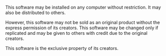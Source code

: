 This software may be installed on any computer without restriction. It may also be distributed to others.

However, this software may not be sold as an original product without the express permission of its creators.
This software may be changed only if replicated and may be given to others with credit due to the original creators.

This software is the exclusive property of its creators.
